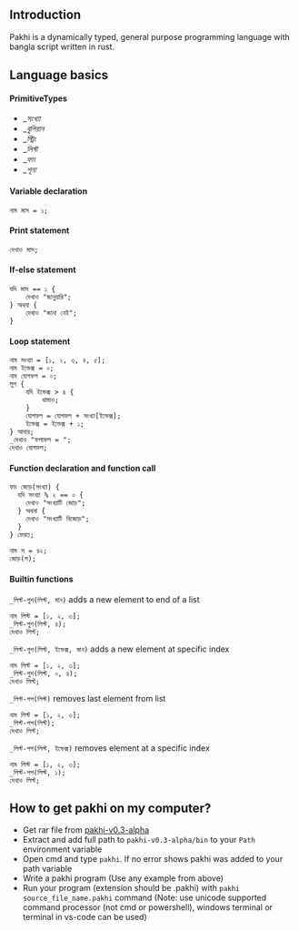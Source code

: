 ## Introduction
Pakhi is a dynamically typed, general purpose programming language with bangla script written in rust.
## Language basics
#### PrimitiveTypes
- __সংখ্যা_
- __বুলিয়ান_
- __স্ট্রিং_
- __লিস্ট_
- __ফাং_
- __শূন্য_
#### Variable declaration
```
নাম মাস = ১;
```
#### Print statement
```
দেখাও মাস;
```
#### If-else statement
```
যদি মাস == ১ {
    দেখাও "জানুয়ারি";
} অথবা {
    দেখাও "জানা নেই";
}
```
#### Loop statement
```
নাম সংখ্যা = [১, ২, ৩, ৪, ৫];
নাম ইন্ডেক্স = ০;
নাম যোগফল = ০;
লুপ {
    যদি ইন্ডেক্স > ৪ {
        থামাও;
    }
    যোগফল = যোগফল + সংখ্যা[ইন্ডেক্স];
    ইন্ডেক্স = ইন্ডেক্স + ১;
} আবার;
_দেখাও "ফলাফল = ";
দেখাও যোগফল;
```
#### Function declaration and function call
```
ফাং জোড়(সংখ্যা) {
  যদি সংখ্যা % ২ == ০ {
    দেখাও "সংখ্যাটি জোড়";
  } অথবা {
    দেখাও "সংখ্যাটি বিজোড়";
  }
} ফেরত;

নাম স = ৪২;
জোড়(স);
```
#### Builtin functions
```_লিস্ট-পুশ(লিস্ট, মান)``` adds a new element to end of a list
```
নাম লিস্ট = [১, ২, ৩];
_লিস্ট-পুশ(লিস্ট, ৪);
দেখাও লিস্ট;
```
```_লিস্ট-পুশ(লিস্ট, ইন্ডেক্স, মান)``` adds a new element at specific index 
```
নাম লিস্ট = [১, ২, ৩];
_লিস্ট-পুশ(লিস্ট, ০, ৪);
দেখাও লিস্ট;
```
```_লিস্ট-পপ(লিস্ট)``` removes last element from list
```
নাম লিস্ট = [১, ২, ৩];
_লিস্ট-পপ(লিস্ট);
দেখাও লিস্ট;
```
```_লিস্ট-পপ(লিস্ট, ইন্ডেক্স)``` removes element at a specific index
```
নাম লিস্ট = [১, ২, ৩];
_লিস্ট-পপ(লিস্ট, ১);
দেখাও লিস্ট;
```
## How to get pakhi on my computer?
* Get rar file from [pakhi-v0.3-alpha](https://github.com/Shafin098/pakhi-bhasha/releases)
* Extract and add full path to `pakhi-v0.3-alpha/bin` to your `Path` environment variable
* Open cmd and type `pakhi`. If no error shows pakhi was added to your path variable
* Write a pakhi program (Use any example from above)
* Run your program (extension should be .pakhi) with `pakhi source_file_name.pakhi` command (Note: use unicode supported command processor (not cmd or powershell), windows terminal or terminal in vs-code can be used)